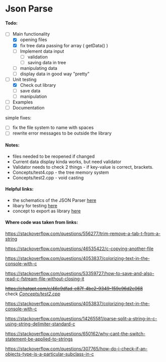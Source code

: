 # Json Parse

#### Todo:
- [ ] Main functionality
    - [x] opening files
    - [X] fix tree data passing for array ( getData() )
    - [ ] Implement data input
      - [ ] validation
      - [ ] saving data in tree
    - [ ] manipulating data
    - [ ] display data in good way "pretty"
- [ ] Unit testing
    - [X] Check out library
    - [ ] save data
    - [ ] manipulation
- [ ] Examples
- [ ] Documentation

simple fixes:
- [ ] fix the file system to name with spaces
- [ ] rewrite error messages to be outside the library

#### Notes:
- files needed to be reopened if changed
- Current data display kinda works, but need validator
- Validator needs to check 2 things - if key-value is correct, brackets.
- Concepts/test4.cpp - the tree memory system
- Concepts/test2.cpp - void casting 




#### Helpful links:
- the schematics of the JSON Parser [here](https://www.json.org/json-en.html)
- libary for testing [here](https://levelofindirection.com/blog/unit-testing-in-cpp-and-objective-c-just-got-easier.html)
- concept to export as library [here](https://www.geeksforgeeks.org/how-do-i-create-a-library-in-cpp/)



#### Where code was taken from links:

https://stackoverflow.com/questions/556277/trim-remove-a-tab-t-from-a-string

https://stackoverflow.com/questions/46535422/c-copying-another-file

https://stackoverflow.com/questions/4053837/colorizing-text-in-the-console-with-c

https://stackoverflow.com/questions/53359727/how-to-save-and-also-read-c-fstream-file-without-closing-it  

~~https://chatgpt.com/c/46e9dfad-e87f-4be2-9349-159e96d2c068~~  
check [*Concepts/test2.cpp*](Concepts/test2.cpp)


https://stackoverflow.com/questions/4053837/colorizing-text-in-the-console-with-c

https://stackoverflow.com/questions/14265581/parse-split-a-string-in-c-using-string-delimiter-standard-c

https://stackoverflow.com/questions/650162/why-cant-the-switch-statement-be-applied-to-strings

https://stackoverflow.com/questions/307765/how-do-i-check-if-an-objects-type-is-a-particular-subclass-in-c
